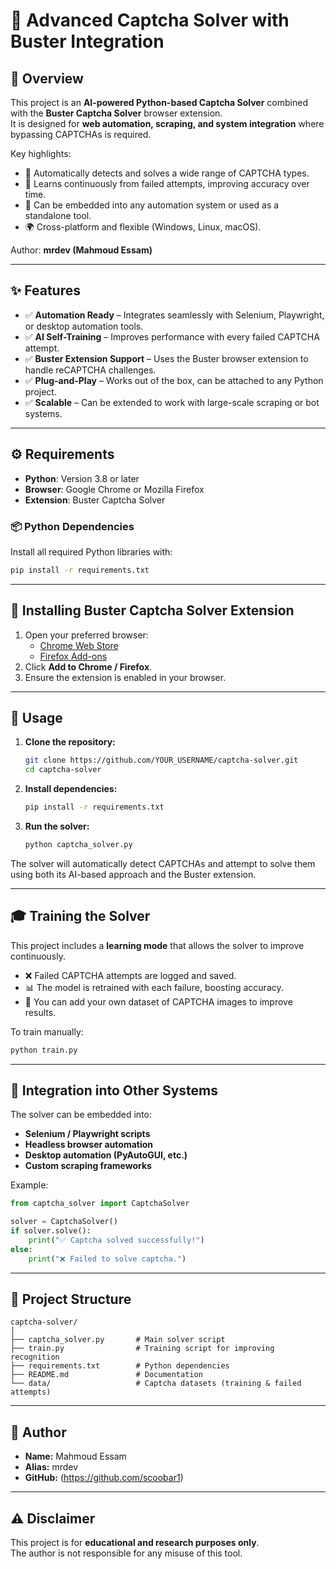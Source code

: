 # 🧠 Advanced Captcha Solver with Buster Integration

## 📌 Overview
This project is an **AI-powered Python-based Captcha Solver** combined with the **Buster Captcha Solver** browser extension.  
It is designed for **web automation, scraping, and system integration** where bypassing CAPTCHAs is required.

Key highlights:
- 🚀 Automatically detects and solves a wide range of CAPTCHA types.
- 🧩 Learns continuously from failed attempts, improving accuracy over time.
- 🔌 Can be embedded into any automation system or used as a standalone tool.
- 🌍 Cross-platform and flexible (Windows, Linux, macOS).

Author: **mrdev (Mahmoud Essam)**

---

## ✨ Features
- ✅ **Automation Ready** – Integrates seamlessly with Selenium, Playwright, or desktop automation tools.
- ✅ **AI Self-Training** – Improves performance with every failed CAPTCHA attempt.
- ✅ **Buster Extension Support** – Uses the Buster browser extension to handle reCAPTCHA challenges.
- ✅ **Plug-and-Play** – Works out of the box, can be attached to any Python project.
- ✅ **Scalable** – Can be extended to work with large-scale scraping or bot systems.

---

## ⚙️ Requirements
- **Python**: Version 3.8 or later  
- **Browser**: Google Chrome or Mozilla Firefox  
- **Extension**: Buster Captcha Solver  

### 📦 Python Dependencies
Install all required Python libraries with:
```bash
pip install -r requirements.txt
```

---

## 🔧 Installing Buster Captcha Solver Extension
1. Open your preferred browser:
   - [Chrome Web Store](https://chrome.google.com/webstore/detail/buster-captcha-solver-for/mpbjkejclgfgadiemmefgebjfooflfhl)  
   - [Firefox Add-ons](https://addons.mozilla.org/en-US/firefox/addon/buster-captcha-solver/)
2. Click **Add to Chrome / Firefox**.
3. Ensure the extension is enabled in your browser.

---

## 🚀 Usage
1. **Clone the repository:**
   ```bash
   git clone https://github.com/YOUR_USERNAME/captcha-solver.git
   cd captcha-solver
   ```

2. **Install dependencies:**
   ```bash
   pip install -r requirements.txt
   ```

3. **Run the solver:**
   ```bash
   python captcha_solver.py
   ```

The solver will automatically detect CAPTCHAs and attempt to solve them using both its AI-based approach and the Buster extension.

---

## 🎓 Training the Solver
This project includes a **learning mode** that allows the solver to improve continuously.

- ❌ Failed CAPTCHA attempts are logged and saved.  
- 📊 The model is retrained with each failure, boosting accuracy.  
- 📂 You can add your own dataset of CAPTCHA images to improve results.

To train manually:
```bash
python train.py
```

---

## 🔌 Integration into Other Systems
The solver can be embedded into:
- **Selenium / Playwright scripts**
- **Headless browser automation**
- **Desktop automation (PyAutoGUI, etc.)**
- **Custom scraping frameworks**

Example:
```python
from captcha_solver import CaptchaSolver

solver = CaptchaSolver()
if solver.solve():
    print("✅ Captcha solved successfully!")
else:
    print("❌ Failed to solve captcha.")
```

---

## 📁 Project Structure
```
captcha-solver/
│
├── captcha_solver.py       # Main solver script
├── train.py                # Training script for improving recognition
├── requirements.txt        # Python dependencies
├── README.md               # Documentation
└── data/                   # Captcha datasets (training & failed attempts)
```

---

## 👤 Author
- **Name:** Mahmoud Essam  
- **Alias:** mrdev  
- **GitHub:** (https://github.com/scoobar1)  

---

## ⚠️ Disclaimer
This project is for **educational and research purposes only**.  
The author is not responsible for any misuse of this tool.  

